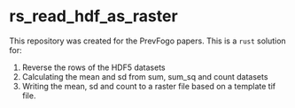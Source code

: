 # rs_read_hdf_as_raster

This repository was created for the PrevFogo papers. This is a `rust` solution for:

1. Reverse the rows of the HDF5 datasets
1. Calculating the mean and sd from sum, sum_sq and count datasets
1. Writing the mean, sd and count to a raster file based on a template tif file.
